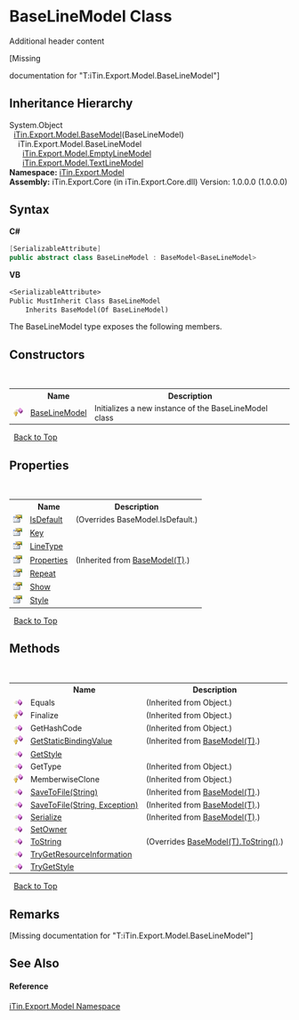 # BaseLineModel Class
Additional header content 

\[Missing <summary> documentation for "T:iTin.Export.Model.BaseLineModel"\]


## Inheritance Hierarchy
System.Object<br />&nbsp;&nbsp;<a href="6632f561-4175-f1f2-939c-ac8b10159529">iTin.Export.Model.BaseModel</a>(BaseLineModel)<br />&nbsp;&nbsp;&nbsp;&nbsp;iTin.Export.Model.BaseLineModel<br />&nbsp;&nbsp;&nbsp;&nbsp;&nbsp;&nbsp;<a href="c5711065-3fc2-eefc-f5c0-b487d111663e">iTin.Export.Model.EmptyLineModel</a><br />&nbsp;&nbsp;&nbsp;&nbsp;&nbsp;&nbsp;<a href="479311c8-7a71-c389-fddb-0a886bb2cfe4">iTin.Export.Model.TextLineModel</a><br />
**Namespace:**&nbsp;<a href="ef57ffcc-e95e-b212-5a46-9aa6f5a3511f">iTin.Export.Model</a><br />**Assembly:**&nbsp;iTin.Export.Core (in iTin.Export.Core.dll) Version: 1.0.0.0 (1.0.0.0)

## Syntax

**C#**<br />
``` C#
[SerializableAttribute]
public abstract class BaseLineModel : BaseModel<BaseLineModel>
```

**VB**<br />
``` VB
<SerializableAttribute>
Public MustInherit Class BaseLineModel
	Inherits BaseModel(Of BaseLineModel)
```

The BaseLineModel type exposes the following members.


## Constructors
&nbsp;<table><tr><th></th><th>Name</th><th>Description</th></tr><tr><td>![Protected method](media/protmethod.gif "Protected method")</td><td><a href="6e74dba4-ce7c-fbdb-603d-da7726ab7f23">BaseLineModel</a></td><td>
Initializes a new instance of the BaseLineModel class</td></tr></table>&nbsp;
<a href="#baselinemodel-class">Back to Top</a>

## Properties
&nbsp;<table><tr><th></th><th>Name</th><th>Description</th></tr><tr><td>![Public property](media/pubproperty.gif "Public property")</td><td><a href="6f7b8952-8ec4-c012-2b37-9f6bc7cd0bc9">IsDefault</a></td><td> (Overrides BaseModel.IsDefault.)</td></tr><tr><td>![Public property](media/pubproperty.gif "Public property")</td><td><a href="40037286-6685-b6b1-894c-ce11e2ceab69">Key</a></td><td /></tr><tr><td>![Public property](media/pubproperty.gif "Public property")</td><td><a href="bc5b0e16-d8f5-cdb5-3aae-ef41a5aff8f6">LineType</a></td><td /></tr><tr><td>![Public property](media/pubproperty.gif "Public property")</td><td><a href="7e88785e-5670-4515-defa-d3f60ae16111">Properties</a></td><td> (Inherited from <a href="6632f561-4175-f1f2-939c-ac8b10159529">BaseModel(T)</a>.)</td></tr><tr><td>![Public property](media/pubproperty.gif "Public property")</td><td><a href="1d0c8c2a-5a10-956f-5f24-90c3375dc748">Repeat</a></td><td /></tr><tr><td>![Public property](media/pubproperty.gif "Public property")</td><td><a href="af7e490a-f896-0c71-a709-d83c0121cc61">Show</a></td><td /></tr><tr><td>![Public property](media/pubproperty.gif "Public property")</td><td><a href="60ac7d9c-9798-2505-d33f-c26c7917a05a">Style</a></td><td /></tr></table>&nbsp;
<a href="#baselinemodel-class">Back to Top</a>

## Methods
&nbsp;<table><tr><th></th><th>Name</th><th>Description</th></tr><tr><td>![Public method](media/pubmethod.gif "Public method")</td><td>Equals</td><td> (Inherited from Object.)</td></tr><tr><td>![Protected method](media/protmethod.gif "Protected method")</td><td>Finalize</td><td> (Inherited from Object.)</td></tr><tr><td>![Public method](media/pubmethod.gif "Public method")</td><td>GetHashCode</td><td> (Inherited from Object.)</td></tr><tr><td>![Protected method](media/protmethod.gif "Protected method")</td><td><a href="4253f171-71af-35d6-e1b1-47af647eb205">GetStaticBindingValue</a></td><td> (Inherited from <a href="6632f561-4175-f1f2-939c-ac8b10159529">BaseModel(T)</a>.)</td></tr><tr><td>![Public method](media/pubmethod.gif "Public method")</td><td><a href="79747c6c-4687-06ef-2782-949ada6245ff">GetStyle</a></td><td /></tr><tr><td>![Public method](media/pubmethod.gif "Public method")</td><td>GetType</td><td> (Inherited from Object.)</td></tr><tr><td>![Protected method](media/protmethod.gif "Protected method")</td><td>MemberwiseClone</td><td> (Inherited from Object.)</td></tr><tr><td>![Public method](media/pubmethod.gif "Public method")</td><td><a href="60537b6c-f261-e08e-2eee-1007e9760316">SaveToFile(String)</a></td><td> (Inherited from <a href="6632f561-4175-f1f2-939c-ac8b10159529">BaseModel(T)</a>.)</td></tr><tr><td>![Public method](media/pubmethod.gif "Public method")</td><td><a href="81bbc161-83e1-ff91-7904-4b6a5260f76c">SaveToFile(String, Exception)</a></td><td> (Inherited from <a href="6632f561-4175-f1f2-939c-ac8b10159529">BaseModel(T)</a>.)</td></tr><tr><td>![Public method](media/pubmethod.gif "Public method")</td><td><a href="d84fa1d2-692a-9e10-e839-60da45d50f19">Serialize</a></td><td> (Inherited from <a href="6632f561-4175-f1f2-939c-ac8b10159529">BaseModel(T)</a>.)</td></tr><tr><td>![Public method](media/pubmethod.gif "Public method")</td><td><a href="e56256ff-fde0-f5c2-4704-fcdf44ea97c6">SetOwner</a></td><td /></tr><tr><td>![Public method](media/pubmethod.gif "Public method")</td><td><a href="1afe80b5-5b61-e3fb-060c-e0e9ac307cca">ToString</a></td><td> (Overrides <a href="79c32584-b2b0-b6ca-0ade-5f0708e1a9b7">BaseModel(T).ToString()</a>.)</td></tr><tr><td>![Public method](media/pubmethod.gif "Public method")</td><td><a href="88e43557-5094-4333-010c-98bd83df197c">TryGetResourceInformation</a></td><td /></tr><tr><td>![Public method](media/pubmethod.gif "Public method")</td><td><a href="abfeb636-bbca-ed92-af5e-75e53f188bc8">TryGetStyle</a></td><td /></tr></table>&nbsp;
<a href="#baselinemodel-class">Back to Top</a>

## Remarks
\[Missing <remarks> documentation for "T:iTin.Export.Model.BaseLineModel"\]

## See Also


#### Reference
<a href="ef57ffcc-e95e-b212-5a46-9aa6f5a3511f">iTin.Export.Model Namespace</a><br />